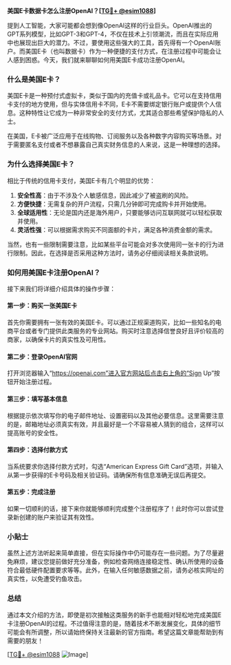 **美国E卡数据卡怎么注册OpenAI？[[TG💪+ @esim1088](https://t.me/s/esim1088)]**

提到人工智能，大家可能都会想到像OpenAI这样的行业巨头。OpenAI推出的GPT系列模型，比如GPT-3和GPT-4，不仅在技术上引领潮流，而且在实际应用中也展现出巨大的潜力。不过，要使用这些强大的工具，首先得有一个OpenAI账户。而美国E卡（也叫数据卡）作为一种便捷的支付方式，在注册过程中可能会让人感到困惑。今天，我们就来聊聊如何用美国E卡成功注册OpenAI。

### 什么是美国E卡？

美国E卡是一种预付式虚拟卡，类似于国内的充值卡或礼品卡。它可以在支持信用卡支付的地方使用，但与实体信用卡不同，E卡不需要绑定银行账户或提供个人信息。这种特性让它成为一种非常安全的支付方式，尤其适合那些希望保护隐私的人士。

在美国，E卡被广泛应用于在线购物、订阅服务以及各种数字内容购买等场景。对于需要匿名支付或者不想暴露自己真实财务信息的人来说，这是一种理想的选择。

### 为什么选择美国E卡？

相比于传统的信用卡支付，美国E卡有几个明显的优势：

1. **安全性高**：由于不涉及个人敏感信息，因此减少了被盗刷的风险。
2. **方便快捷**：无需复杂的开户流程，只需几分钟即可完成购卡并开始使用。
3. **全球适用性**：无论是国内还是海外用户，只要能够访问互联网就可以轻松获取并使用。
4. **灵活性强**：可以根据需求购买不同面额的卡片，满足各种消费金额的需求。

当然，也有一些限制需要注意，比如某些平台可能会对多次使用同一张卡的行为进行限制。因此，在选择是否采用这种方法时，请务必仔细阅读相关条款说明。

### 如何用美国E卡注册OpenAI？

接下来我们将详细介绍具体的操作步骤：

#### 第一步：购买一张美国E卡
首先你需要拥有一张有效的美国E卡。可以通过正规渠道购买，比如一些知名的电商平台或者专门提供此类服务的专业网站。购买时注意选择信誉良好且评价较高的商家，以确保卡片的真实性及可用性。

#### 第二步：登录OpenAI官网
打开浏览器输入“https://openai.com”进入官方网站后点击右上角的“Sign Up”按钮开始注册过程。

#### 第三步：填写基本信息
根据提示依次填写你的电子邮件地址、设置密码以及其他必要信息。这里需要注意的是，邮箱地址必须真实有效，并且最好是一个不容易被人猜到的组合，这样可以提高账号的安全性。

#### 第四步：选择付款方式
当系统要求你选择付款方式时，勾选“American Express Gift Card”选项，并输入从第一步获得的E卡号码及相关验证码。请确保所有信息准确无误后再提交。

#### 第五步：完成注册
如果一切顺利的话，接下来你就能够顺利完成整个注册程序了！此时你可以尝试登录新创建的账户来验证其有效性。

### 小贴士

虽然上述方法听起来简单直接，但在实际操作中仍可能存在一些问题。为了尽量避免麻烦，建议您提前做好充分准备，例如检查网络连接稳定性、确认所使用的设备符合最低硬件配置要求等等。此外，在输入任何敏感数据之前，请务必核实网址的真实性，以免遭受钓鱼攻击。

### 总结

通过本文介绍的方法，即使是初次接触这类服务的新手也能相对轻松地完成美国E卡注册OpenAI的过程。不过值得注意的是，随着技术不断发展变化，具体的细节可能会有所调整，所以请始终保持关注最新的官方指南。希望这篇文章能帮助到有需要的朋友！

[[TG💪+ @esim1088](https://t.me/s/esim1088) ![Image](https://i.postimg.cc/4NQfJmqS/Snipaste-2025-05-13-00-14-12.png)]